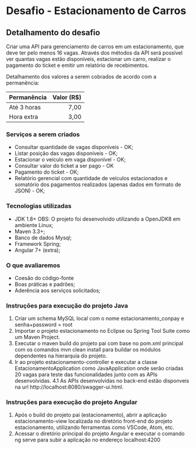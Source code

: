 # Desafio - Estacionamento de Carros

## Detalhamento do desafio
Criar uma API para gerenciamento de carros em um estacionamento, que deve ter pelo menos 16 vagas. 
Através dos métodos da API será possível ver quantas vagas estão disponíveis, estacionar um carro, realizar o pagamento do ticket e emitir um relatório de recebimentos.

Detalhamento dos valores a serem cobrados de acordo com a permanência:

|Permanência|Valor (R$)|
|-----------|---------:|
|Até 3 horas|7,00      |
|Hora extra |3,00      |

### Serviços a serem criados
- Consultar quantidade de vagas disponíveis - OK;
- Listar posição das vagas disponíveis - OK;
- Estacionar o veículo em vaga disponível - OK;
- Consultar valor do ticket a ser pago - OK
- Pagamento do ticket - OK;
- Relatório gerencial com quantidade de veículos estacionados e somatório dos pagamentos realizados (apenas dados em formato de JSON) - OK;

### Tecnologias utilizadas
- JDK 1.8+ OBS: O projeto foi desenvolvido utilizando a OpenJDK8 em ambiente Linux;
- Maven 3.3+;
- Banco de dados Mysql;
- Framework Spring;
- Angular 7+ (extra);

### O que avaliaremos
- Coesão do código-fonte
- Boas práticas e padrões;
- Aderência aos serviços solicitados;

### Instruções para execução do projeto Java
1. Criar um schema MySQL local com o nome estacionamento_conpay e senha+password = root 
2. Importar o projeto estacionamento no Eclipse ou Spring Tool Suite como um Maven Project.
3. Executar o maven build do projeto pai com base no pom.xml principal com os comandos mvn clean install para buildar os módulos dependentes na hierarquia do projeto.
4. Ir ao projeto estacionamento-controller e executar a classe EstacionamentoApplication como JavaApplication onde serão criadas 20 vagas para teste das funcionalidades junto com as APIs desenvolvidas.
4.1 As APIs desenvolvidas no back-end estão disponveis na url http://localhost:8080/swagger-ui.html.

### Instruções para execução do projeto Angular
1. Após o build do projeto pai (estacionamento), abrir a aplicação estacionamento-view localizada no diretório front-end do projeto estacionamento, utilizando ferramentas como VSCode, Atom, etc.
2. Acessar o diretório principal do projeto Angular e executar o comando ng serve para subir a aplicação no endereço localhost:4200
